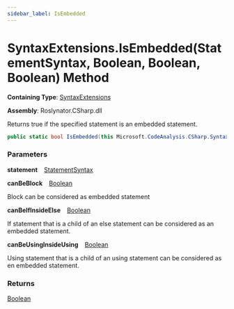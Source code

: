 ```yaml
---
sidebar_label: IsEmbedded
---
```


# SyntaxExtensions\.IsEmbedded\(StatementSyntax, Boolean, Boolean, Boolean\) Method

**Containing Type**: [SyntaxExtensions](../index.md)

**Assembly**: Roslynator\.CSharp\.dll

  
Returns true if the specified statement is an embedded statement\.

```csharp
public static bool IsEmbedded(this Microsoft.CodeAnalysis.CSharp.Syntax.StatementSyntax statement, bool canBeBlock = false, bool canBeIfInsideElse = true, bool canBeUsingInsideUsing = true)
```

### Parameters

**statement** &ensp; [StatementSyntax](https://docs.microsoft.com/en-us/dotnet/api/microsoft.codeanalysis.csharp.syntax.statementsyntax)

**canBeBlock** &ensp; [Boolean](https://docs.microsoft.com/en-us/dotnet/api/system.boolean)

Block can be considered as embedded statement

**canBeIfInsideElse** &ensp; [Boolean](https://docs.microsoft.com/en-us/dotnet/api/system.boolean)

If statement that is a child of an else statement can be considered as an embedded statement\.

**canBeUsingInsideUsing** &ensp; [Boolean](https://docs.microsoft.com/en-us/dotnet/api/system.boolean)

Using statement that is a child of an using statement can be considered as en embedded statement\.

### Returns

[Boolean](https://docs.microsoft.com/en-us/dotnet/api/system.boolean)

